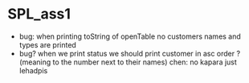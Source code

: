 # SPL_ass1

- bug: when printing toString of openTable no customers names and types are printed
- bug? when we print status we should print customer in asc order ? (meaning to the number next to their names) chen: no kapara just lehadpis
